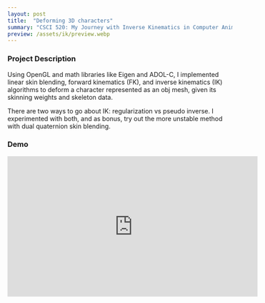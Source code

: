 ```yaml
---
layout: post
title:  "Deforming 3D characters"
summary: "CSCI 520: My Journey with Inverse Kinematics in Computer Animation"
preview: /assets/ik/preview.webp
---
```


### Project Description
Using OpenGL and math libraries like Eigen and ADOL-C, I implemented linear skin blending, forward kinematics (FK), and inverse kinematics (IK) algorithms to deform a character represented as an obj mesh, given its skinning weights and skeleton data.

There are two ways to go about IK: regularization vs pseudo inverse. I experimented with both, and as bonus, try out the more unstable method with dual quaternion skin blending.

### Demo
<iframe width="560" height="315" src="https://www.youtube.com/embed/AA19c3Jzv-Q?si=Lpo08munJUCcPLQJ" title="YouTube video player" frameborder="0" allow="accelerometer; autoplay; clipboard-write; encrypted-media; gyroscope; picture-in-picture; web-share" referrerpolicy="strict-origin-when-cross-origin" allowfullscreen></iframe>